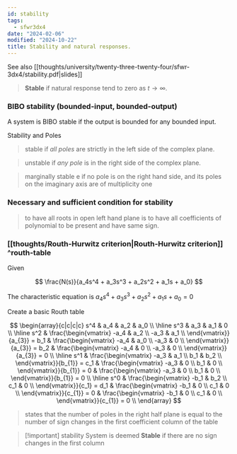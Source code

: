 ```yaml
---
id: stability
tags:
  - sfwr3dx4
date: "2024-02-06"
modified: "2024-10-22"
title: Stability and natural responses.
---
```


See also [[thoughts/university/twenty-three-twenty-four/sfwr-3dx4/stability.pdf|slides]]

> **Stable** if natural response tend to zero as $t \to \infty$.

### BIBO stability (bounded-input, bounded-output)

A system is BIBO stable if the output is bounded for any bounded input.

Stability and Poles

> stable if _all poles_ are strictly in the left side of the complex plane.

> unstable if _any pole_ is in the right side of the complex plane.

> marginally stable e if no pole is on the right hand
> side, and its poles on the imaginary axis are of multiplicity one

### Necessary and sufficient condition for stability

> to have all roots in open left hand plane is to have all coefficients of polynomial to be present and have same sign.

### [[thoughts/Routh-Hurwitz criterion|Routh-Hurwitz criterion]] ^routh-table

Given

$$
\frac{N(s)}{a_4s^4 + a_3s^3 + a_2s^2 + a_1s + a_0}
$$

The characteristic equation is $a_4s^4 + a_3s^3 + a_2s^2 + a_1s + a_0 = 0$

Create a basic Routh table

$$
\begin{array}{c|c|c|c}
s^4 & a_4 & a_2 & a_0 \\
\hline
s^3 & a_3 & a_1 & 0 \\
\hline
s^2 &
\frac{\begin{vmatrix}
-a_4 & a_2 \\
-a_3 & a_1 \\
\end{vmatrix}}{a_{3}} = b_1 &
\frac{\begin{vmatrix}
-a_4 & a_0 \\
-a_3 & 0 \\
\end{vmatrix}}{a_{3}} = b_2 &
\frac{\begin{vmatrix}
-a_4 & 0 \\
-a_3 & 0 \\
\end{vmatrix}}{a_{3}} = 0 \\
\hline
s^1 &
\frac{\begin{vmatrix}
-a_3 & a_1 \\
b_1 & b_2 \\
\end{vmatrix}}{b_{1}} = c_1 &
\frac{\begin{vmatrix}
-a_3 & 0 \\
b_1 & 0 \\
\end{vmatrix}}{b_{1}} = 0 &
\frac{\begin{vmatrix}
-a_3 & 0 \\
b_1 & 0 \\
\end{vmatrix}}{b_{1}} = 0 \\
\hline
s^0 &
\frac{\begin{vmatrix}
-b_1 & b_2 \\
c_1 & 0 \\
\end{vmatrix}}{c_1} = d_1 &
\frac{\begin{vmatrix}
-b_1 & 0 \\
c_1 & 0 \\
\end{vmatrix}}{c_{1}} = 0 &
\frac{\begin{vmatrix}
-b_1 & 0 \\
c_1 & 0 \\
\end{vmatrix}}{c_{1}} = 0 \\
\end{array}
$$

> states that the number of poles in the right half plane is equal to the number of sign changes in the first coefficient column of the table

> [!important] stability
> System is deemed **Stable** if there are no sign changes in the first column
